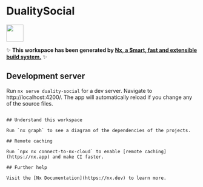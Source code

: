 # DualitySocial

<a alt="Nx logo" href="https://nx.dev" target="_blank" rel="noreferrer"><img src="https://raw.githubusercontent.com/nrwl/nx/master/images/nx-logo.png" width="45"></a>

✨ **This workspace has been generated by [Nx, a Smart, fast and extensible build system.](https://nx.dev)** ✨

## Development server

Run `nx serve duality-social` for a dev server. Navigate to http://localhost:4200/. The app will automatically reload if you change any of the source files.

 ```CLIENT_ID=4679d7e6-340a-4a09-9434-744c19664c02 TENANT_ID=87e87c07-f72e-4811-9730-85294c4c92e4 MSAL_CLIENT_SECRET=XXXX OPENAI_API_KEY=YYYY OPENAI_ORGANIZATION=ZZZZ EXPRESS_SESSION_SECRET=AAAA yarn serve

## Understand this workspace

Run `nx graph` to see a diagram of the dependencies of the projects.

## Remote caching

Run `npx nx connect-to-nx-cloud` to enable [remote caching](https://nx.app) and make CI faster.

## Further help

Visit the [Nx Documentation](https://nx.dev) to learn more.
